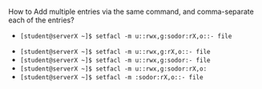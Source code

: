 How to Add multiple entries via the same command, and comma-separate each of the entries?
+ `[student@serverX ~]$ setfacl -m u::rwx,g:sodor:rX,o::- file`
* `[student@serverX ~]$ setfacl -m u::rwx,g:rX,o::- file`
* `[student@serverX ~]$ setfacl -m u::rwx,g:sodor:- file`
* `[student@serverX ~]$ setfacl -m u::rwx,g:sodor:rX,o:`
* `[student@serverX ~]$ setfacl -m :sodor:rX,o::- file`
